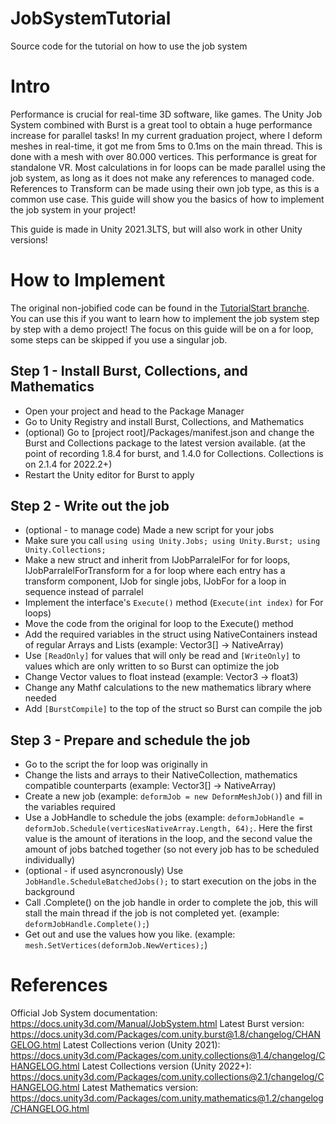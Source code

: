 # JobSystemTutorial
Source code for the tutorial on how to use the job system

# Intro
Performance is crucial for real-time 3D software, like games.
The Unity Job System combined with Burst is a great tool to obtain a huge performance increase for parallel tasks!
In my current graduation project, where I deform meshes in real-time, it got me from 5ms to 0.1ms on the main thread. This is done with a mesh with over 80.000 vertices. This performance is great for standalone VR.
Most calculations in for loops can be made parallel using the job system, as long as it does not make any references to managed code. References to Transform can be made using their own job type, as this is a common use case.
This guide will show you the basics of how to implement the job system in your project!

This guide is made in Unity 2021.3LTS, but will also work in other Unity versions!


# How to Implement
The original non-jobified code can be found in the [TutorialStart branche](https://github.com/smitdylan2001/JobSystemTutorial/tree/TutorialStart). You can use this if you want to learn how to implement the job system step by step with a demo project!
The focus on this guide will be on a for loop, some steps can be skipped if you use a singular job.


## Step 1 - Install Burst, Collections, and Mathematics
- Open your project and head to the Package Manager
- Go to Unity Registry and install Burst, Collections, and Mathematics
- (optional) Go to [project root]/Packages/manifest.json and change the Burst and Collections package to the latest version available. (at the point of recording 1.8.4 for burst, and 1.4.0 for Collections. Collections is on 2.1.4 for 2022.2+)
- Restart the Unity editor for Burst to apply

## Step 2 - Write out the job
- (optional - to manage code) Made a new script for your jobs
- Make sure you call `using using Unity.Jobs; using Unity.Burst; using Unity.Collections;`
- Make a new struct and inherit from IJobParralelFor for for loops, IJobParralelForTransform for a for loop where each entry has a transform component, IJob for single jobs, IJobFor for a loop in sequence instead of parralel 
- Implement the interface's `Execute()` method (`Execute(int index)` for For loops)
- Move the code from the original for loop to the Execute() method
- Add the required variables in the struct using NativeContainers instead of regular Arrays and Lists (example: Vector3[] -> NativeArray<float3>)
- Use `[ReadOnly]` for values that will only be read and `[WriteOnly]` to values which are only written to so Burst can optimize the job
- Change Vector values to float instead (example: Vector3 -> float3)
- Change any Mathf calculations to the new mathematics library where needed
- Add `[BurstCompile]` to the top of the struct so Burst can compile the job

## Step 3 - Prepare and schedule the job
- Go to the script the for loop was originally in
- Change the lists and arrays to their NativeCollection, mathematics compatible counterparts (example: Vector3[] -> NativeArray<float3>)
- Create a new job (example: `deformJob = new DeformMeshJob()`) and fill in the variables required
- Use a JobHandle to schedule the jobs (example: `deformJobHandle = deformJob.Schedule(verticesNativeArray.Length, 64);`. Here the first value is the amount of iterations in the loop, and the second value the amount of jobs batched together (so not every job has to be scheduled individually)
- (optional - if used asyncronously) Use `JobHandle.ScheduleBatchedJobs();` to start execution on the jobs in the background
- Call .Complete() on the job handle in order to complete the job, this will stall the main thread if the job is not completed yet. (example: `deformJobHandle.Complete();`)
- Get out and use the values how you like. (example: `mesh.SetVertices(deformJob.NewVertices);`)
  
  
# References
Official Job System documentation: https://docs.unity3d.com/Manual/JobSystem.html
Latest Burst version: https://docs.unity3d.com/Packages/com.unity.burst@1.8/changelog/CHANGELOG.html
Latest Collections verion (Unity 2021): https://docs.unity3d.com/Packages/com.unity.collections@1.4/changelog/CHANGELOG.html
Latest Collections version (Unity 2022+): https://docs.unity3d.com/Packages/com.unity.collections@2.1/changelog/CHANGELOG.html
Latest Mathematics version: https://docs.unity3d.com/Packages/com.unity.mathematics@1.2/changelog/CHANGELOG.html
